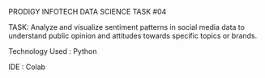 PRODIGY INFOTECH DATA SCIENCE TASK #04

TASK: Analyze and visualize sentiment patterns in social media data to understand public opinion and attitudes towards specific topics or brands.

Technology Used : Python

IDE : Colab

